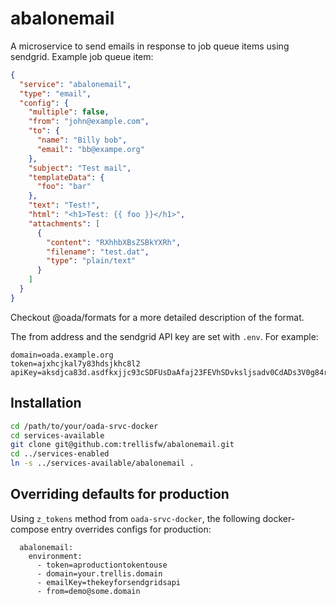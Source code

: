 # abalonemail

A microservice to send emails in response to job queue items using sendgrid.
Example job queue item:

```json
{
  "service": "abalonemail",
  "type": "email",
  "config": {
    "multiple": false,
    "from": "john@example.com",
    "to": {
      "name": "Billy bob",
      "email": "bb@exampe.org"
    },
    "subject": "Test mail",
    "templateData": {
      "foo": "bar"
    },
    "text": "Test!",
    "html": "<h1>Test: {{ foo }}</h1>",
    "attachments": [
      {
        "content": "RXhhbXBsZSBkYXRh",
        "filename": "test.dat",
        "type": "plain/text"
      }
    ]
  }
}
```

Checkout @oada/formats for a more detailed description of the format.

The from address and the sendgrid API key are set with `.env`. For example:

```env
domain=oada.example.org
token=ajxhcjkal7y83hdsjkhc8l2
apiKey=aksdjca83d.asdfkxjjc93cSDFUsDaAfaj23FEVhSDvksljsadv0CdADs3V0g84rjksdf
```

## Installation

```bash
cd /path/to/your/oada-srvc-docker
cd services-available
git clone git@github.com:trellisfw/abalonemail.git
cd ../services-enabled
ln -s ../services-available/abalonemail .
```

## Overriding defaults for production

Using `z_tokens` method from `oada-srvc-docker`, the following docker-compose entry overrides configs for production:

```docker-compose
  abalonemail:
    environment:
      - token=aproductiontokentouse
      - domain=your.trellis.domain
      - emailKey=thekeyforsendgridsapi
      - from=demo@some.domain
```
